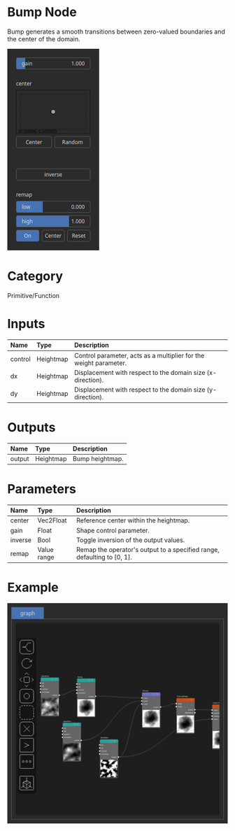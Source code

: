 
Bump Node
=========


Bump generates a smooth transitions between zero-valued boundaries and the center of the domain.



![img](../../images/nodes/Bump_settings.png)


# Category


Primitive/Function
# Inputs

|Name|Type|Description|
| :--- | :--- | :--- |
|control|Heightmap|Control parameter, acts as a multiplier for the weight parameter.|
|dx|Heightmap|Displacement with respect to the domain size (x-direction).|
|dy|Heightmap|Displacement with respect to the domain size (y-direction).|

# Outputs

|Name|Type|Description|
| :--- | :--- | :--- |
|output|Heightmap|Bump heightmap.|

# Parameters

|Name|Type|Description|
| :--- | :--- | :--- |
|center|Vec2Float|Reference center within the heightmap.|
|gain|Float|Shape control parameter.|
|inverse|Bool|Toggle inversion of the output values.|
|remap|Value range|Remap the operator's output to a specified range, defaulting to [0, 1].|

# Example


![img](../../images/nodes/Bump.png)

